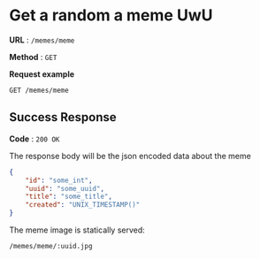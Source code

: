 # Get a random a meme UwU

**URL** : `/memes/meme`

**Method** : `GET`

**Request example**

`GET /memes/meme`

## Success Response

**Code** : `200 OK`

The response body will be the json encoded data about the meme

```json
{ 
    "id": "some_int",
    "uuid": "some_uuid",
    "title": "some_title",
    "created": "UNIX_TIMESTAMP()"
}
```

The meme image is statically served:

`/memes/meme/:uuid.jpg`